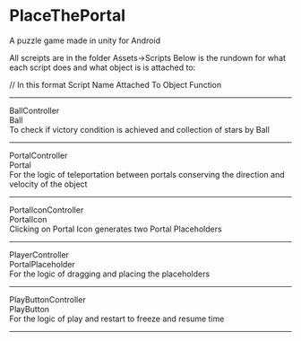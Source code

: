 # PlaceThePortal
 A puzzle game made in unity for Android

All screipts are in the folder Assets->Scripts
Below is the rundown for what each script does and what object is is attached to:

// In this format
Script Name
Attached To Object
Function

**********************************************************************
BallController           
Ball                      
To check if victory condition is achieved and collection of stars by Ball
**********************************************************************
PortalController            
Portal                    
For the logic of teleportation between portals conserving the direction and velocity of the object
**********************************************************************
PortalIconController        
PortalIcon                
Clicking on Portal Icon generates two Portal Placeholders
**********************************************************************
PlayerController            
PortalPlaceholder         
For the logic of dragging and placing the placeholders
**********************************************************************
PlayButtonController        
PlayButton                
For the logic of play and restart to freeze and resume time
**********************************************************************
